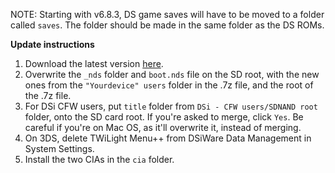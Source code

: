 NOTE: Starting with v6.8.3, DS game saves will have to be moved to a folder called `saves`. The folder should be made in the same folder as the DS ROMs.

**Update instructions**
1. Download the latest version [here](https://github.com/RocketRobz/TWiLightMenu/releases).
2. Overwrite the `_nds` folder and `boot.nds` file on the SD root, with the new ones from the `"Yourdevice" users` folder in the .7z file, and the root of the .7z file.
3. For DSi CFW users, put `title` folder from `DSi - CFW users/SDNAND root` folder, onto the SD card root.
If you're asked to merge, click `Yes`. Be careful if you're on Mac OS, as it'll overwrite it, instead of merging.
4. On 3DS, delete TWiLight Menu++ from DSiWare Data Management in System Settings.
5. Install the two CIAs in the `cia` folder.